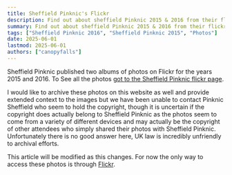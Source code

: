 ```yaml
---
title: Sheffield Pinknic's Flickr
description: Find out about sheffield Pinknic 2015 & 2016 from their flickr account which has two massive archives of photos.
summary: Find out about sheffield Pinknic 2015 & 2016 from their flickr account which has two massive archives of photos.
tags: ["Sheffield Pinknic 2016", "Sheffield Pinknic 2015", "Photos"]
date: 2025-06-01
lastmod: 2025-06-01
authors: ["canopyfalls"]
---
```


Sheffield Pinknic published two albums of photos on Flickr for the years 2015 and 2016. To See all the photos [got to the Sheffield Pinknic flickr page](https://www.flickr.com/photos/pinknicsheffield/).

I would like to archive these photos on this website as well and provide extended context to the images but we have been unable to contact Pinknic Sheffield who seem to hold the copyright, though it is uncertain if the copyright does actually belong to Sheffield Pinknic as the photos seem to come from a variety of different devices and may actually be the copyright of other attendees who simply shared their photos with Sheffield Pinknic. Unfortunately there is no good answer here, UK law is incredibly unfriendly to archival efforts.

This article will be modified as this changes. For now the only way to access these photos is through [Flickr](https://www.flickr.com/photos/pinknicsheffield/).